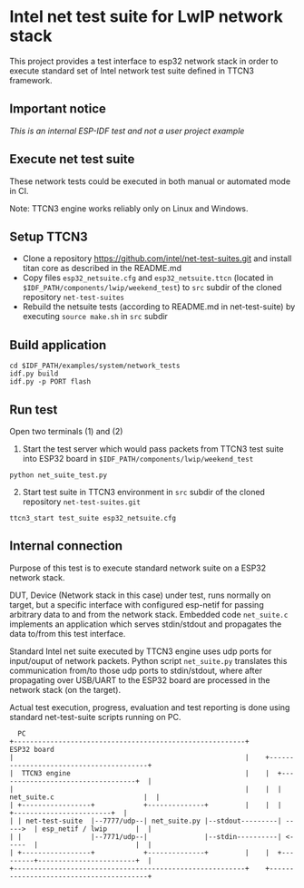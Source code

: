 # Intel net test suite for LwIP network stack

This project provides a test interface to esp32 network stack in order to execute standard set of
Intel network test suite defined in TTCN3 framework.

## Important notice
*This is an internal ESP-IDF test and not a user project example*

##  Execute  net test suite

These network tests could be executed in both manual or automated mode in CI.

Note: TTCN3 engine works reliably only on Linux and Windows.

## Setup TTCN3

* Clone a repository https://github.com/intel/net-test-suites.git and install titan core as described in the README.md
* Copy files `esp32_netsuite.cfg` and `esp32_netsuite.ttcn` (located in `$IDF_PATH/components/lwip/weekend_test`) to `src` subdir of the cloned repository `net-test-suites`
* Rebuild the netsuite tests (according to README.md in net-test-suite) by executing `source make.sh` in `src` subdir


## Build application

```
cd $IDF_PATH/examples/system/network_tests
idf.py build
idf.py -p PORT flash
```

## Run test
Open two terminals (1) and (2)
1) Start the test server which would pass packets from TTCN3 test suite into ESP32 board in `$IDF_PATH/components/lwip/weekend_test`
```
python net_suite_test.py
```

2) Start test suite in TTCN3 environment in `src` subdir of the cloned repository `net-test-suites.git`
```
ttcn3_start test_suite esp32_netsuite.cfg
```

## Internal connection

Purpose of this test is to execute standard network suite on a ESP32 network stack.

DUT, Device (Network stack in this case) under test, runs normally on target, but a specific interface with configured esp-netif for passing arbitrary data to
and from the network stack. Embedded code `net_suite.c` implements an application which serves stdin/stdout and propagates the data to/from this test interface.

Standard Intel net suite executed by TTCN3 engine uses udp ports for input/ouput of network packets. Python script `net_suite.py` translates this communication 
from/to those udp ports to stdin/stdout, where after propagating over USB/UART to the ESP32 board are processed in the network stack (on the target).

Actual test execution, progress, evaluation and test reporting is done using standard net-test-suite scripts running on PC.

```
  PC
+---------------------------------------------------------+       ESP32 board
|                                                         |    +----------------------------------------+
|  TTCN3 engine                                           |    |  +----------------------------------+  |
|                                                         |    |  | net_suite.c                      |  |
| +-----------------+            +--------------+         |    |  |         +------------------------+  |
| | net-test-suite  |--7777/udp--| net_suite.py |--stdout---------| ----->  | esp_netif / lwip       |  |
| |                 |--7771/udp--|              |--stdin----------| <-----  |                        |  |
| +-----------------+            +--------------+         |    |  +---------+------------------------+  |
+---------------------------------------------------------+    +----------------------------------------+
```
